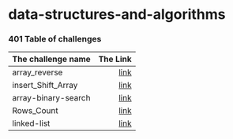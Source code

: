 # data-structures-and-algorithms

### 401 Table of challenges 

| The challenge name| The Link  |
| :-----------------|----------:|
| array_reverse     | [link](./array-reverse/)| 
| insert_Shift_Array    | [link](./insertShiftArray/) | 
| array-binary-search   | [link](./array-binary-search/) | 
| Rows_Count   | [link](./2D-Array-Row-Count/) | 
| linked-list   | [link](./linked-list/) | 


